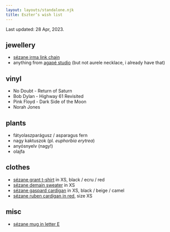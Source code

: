 ```yaml
---
layout: layouts/standalone.njk
title: Eszter’s wish list
---
```


Last updated: 28 Apr, 2023.

## jewellery

- [sézane irma link chain](https://www.sezane.com/eu/product/irma-link-chain/gold#size-tu)
- anything from [agapé studio](https://agape-studio.com) (but not aurele necklace, i already have that)

## vinyl

- No Doubt - Return of Saturn
- Bob Dylan - Highway 61 Revisited
- Pink Floyd - Dark Side of the Moon
- Norah Jones

## plants

- fátyolaszparágusz / asparagus fern
- nagy kaktuszok (pl. _euphorbia erytrea_)
- anyósnyelv (nagy!)
- olajfa

## clothes

- [sézane grant t-shirt](https://www.sezane.com/eu/product/grant-t-shirt/black#size-XS) in XS, black / ecru / red
- [sézane demain sweater](https://www.sezane.com/eu/product/demain-sweatshirt-solidarity-creation/white-multico#size-xs) in XS
- [sézane gaspard cardigan](https://www.sezane.com/eu/product/gaspard-cardigan/black#size-XS) in XS, black / beige / camel
- [sézane ruben cardigan in red](https://www.sezane.com/eu/product/ruben-cardigan/cherry-red#size-xs), size XS

## misc
- [sézane mug in letter E](https://www.sezane.com/eu/product/sezane-maison-appolline-mug/letter-e#size-tu)
